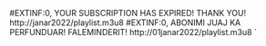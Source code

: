 #EXTINF:0, YOUR SUBSCRIPTION HAS EXPIRED! THANK YOU!
http://janar2022/playlist.m3u8
#EXTINF:0, ABONIMI JUAJ KA PERFUNDUAR! FALEMINDERIT!
http://01janar2022/playlist.m3u8
`
